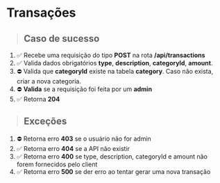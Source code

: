 # Transações

> ## Caso de sucesso

1. ✅ Recebe uma requisição do tipo **POST** na rota **/api/transactions**
2. ✅ Valida dados obrigatórios **type**, **description**, **categoryId**, **amount**.
3. ⛔ Valida que **categoryId** existe na tabela **category**. Caso não exista, criar a nova categoria.
4. ⛔ **Valida** se a requisição foi feita por um **admin**
5. ✅ Retorna **204**

> ## Exceções

1. ⛔ Retorna erro **403** se o usuário não for admin
2. ✅ Retorna erro **404** se a API não existir
3. ✅ Retorna erro **400** se type, description, categoryId e amount não forem fornecidos pelo client
4. ✅ Retorna erro **500** se der erro ao tentar gerar uma nova transação